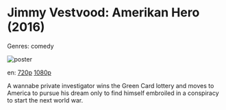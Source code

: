 # Jimmy Vestvood: Amerikan Hero (2016)

Genres: comedy

![poster](http://image.tmdb.org/t/p/w500/40rpRhar83aVOiRPfveEGe63ghk.jpg)

en:
  [720p](magnet:?xt=urn:btih:B015A3F24E2FD6D0A016663AF4DC9AA48E729326&tr=udp://glotorrents.pw:6969/announce&tr=udp://tracker.opentrackr.org:1337/announce&tr=udp://torrent.gresille.org:80/announce&tr=udp://tracker.openbittorrent.com:80&tr=udp://tracker.coppersurfer.tk:6969&tr=udp://tracker.leechers-paradise.org:6969&tr=udp://p4p.arenabg.ch:1337&tr=udp://tracker.internetwarriors.net:1337)
  [1080p](magnet:?xt=urn:btih:E6738D2A2929410669036619B3BC0B7C31B369F2&tr=udp://glotorrents.pw:6969/announce&tr=udp://tracker.opentrackr.org:1337/announce&tr=udp://torrent.gresille.org:80/announce&tr=udp://tracker.openbittorrent.com:80&tr=udp://tracker.coppersurfer.tk:6969&tr=udp://tracker.leechers-paradise.org:6969&tr=udp://p4p.arenabg.ch:1337&tr=udp://tracker.internetwarriors.net:1337)
  


A wannabe private investigator wins the Green Card lottery and moves to America to pursue his dream only to find himself embroiled in a conspiracy to start the next world war.